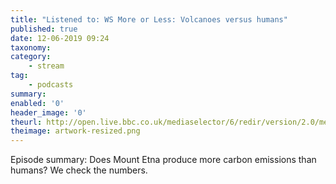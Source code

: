 ```yaml
---
title: "Listened to: WS More or Less: Volcanoes versus humans"
published: true
date: 12-06-2019 09:24
taxonomy:
category:
	- stream
tag:
	- podcasts
summary:
enabled: '0'
header_image: '0'
theurl: http://open.live.bbc.co.uk/mediaselector/6/redir/version/2.0/mediaset/audio-nondrm-download/proto/http/vpid/p07bx7h3.mp3
theimage: artwork-resized.png
--- 
```

Episode summary: Does Mount Etna produce more carbon emissions than humans? We check the numbers.
